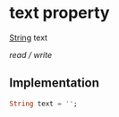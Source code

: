 


# text property






[String](https://api.flutter.dev/flutter/dart-core/String-class.html) text
  
_read / write_






## Implementation

```dart
String text = '';


```







